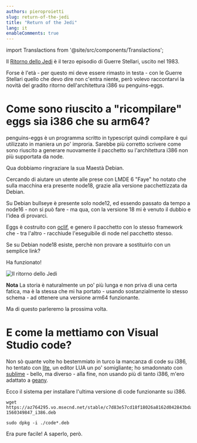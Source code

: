 ```yaml
---
authors: pieroproietti
slug: return-of-the-jedi
title: "Return of the Jedi"
lang: it
enableComments: true
---
```


import Translactions from '@site/src/components/Translactions';

<Translactions />

Il [Ritorno dello Jedi](https://it.wikipedia.org/wiki/Il_ritorno_dello_Jedi) è il terzo episodio di Guerre Stellari, uscito nel 1983.

Forse è l'età - per questo mi deve essere rimasto in testa - con le Guerre Stellari quello che devo dire non c'entra niente, però volevo raccontarvi la novità del gradito ritorno dell'architettura i386 su penguins-eggs.

# Come sono riuscito a "ricompilare" eggs sia i386 che su arm64?
penguins-eggs è un programma scritto in typescript quindi compilare è qui utilizzato in maniera un po' improria. Sarebbe più corretto scrivere come sono riuscito a generare nuovamente il pacchetto su l'architettura i386 non più supportata da node.

Qua dobbiamo ringraziare la sua Maestà Debian.

Cercando di aiutare un utente alle prese con LMDE 6 "Faye" ho notato che sulla macchina era presente node18, grazie alla versione pacchettizzata da Debian. 

Su Debian bullseye è presente solo node12, ed essendo passato da tempo a node16 - non si può fare - ma qua, con la versione 18 mi è venuto il dubbio e l'idea di provarci.

Eggs è costruito con [oclif](https://oclif.io/), e genero il pacchetto con lo stesso framework che - tra l'altro - racchiude l'eseguibile di node nel pacchetto stesso.

Se su Debian node18 esiste, perchè non provare a sostituirlo con un semplice link?

Ha funzionato!

![Il ritorno dello Jedi](https://upload.wikimedia.org/wikipedia/commons/thumb/d/d1/Spade_laser_incrociate.svg/675px-Spade_laser_incrociate.svg.png?20110813225109)

**Nota** La storia è naturalmente un po' più lunga e non priva di una certa fatica, ma è la stessa che mi ha portato - usando sostanzialmente lo stesso schema - ad ottenere una versione arm64 funzionante.

Ma di questo parleremo la prossima volta.

# E come la mettiamo con Visual Studio code?

Non sò quante volte ho bestemmiato in turco la mancanza di code su i386, ho tentato con [lite](https://github.com/rxi/lite), un editor LUA un po' somigliante; ho smadonnato con [sublime](https://www.sublimetext.com/) - bello, ma diverso - alla fine, non usando più di tanto i386, m'ero adattato a [geany](https://www.geany.org/).

Ecco il sistema per installare l'ultima versione di code funzionante su i386.

```
wget https://az764295.vo.msecnd.net/stable/c7d83e57cd18f18026a8162d042843bda1bcf21f/code_1.35.1-1560349847_i386.deb 

sudo dpkg -i ./code*.deb
```

Era pure facile! A saperlo, però.
